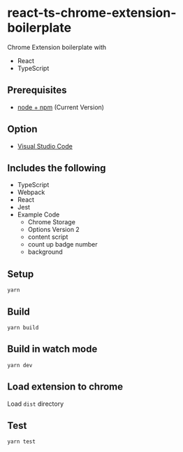 # react-ts-chrome-extension-boilerplate

Chrome Extension boilerplate with
- React
- TypeScript

## Prerequisites

* [node + npm](https://nodejs.org/) (Current Version)

## Option

* [Visual Studio Code](https://code.visualstudio.com/)

## Includes the following

* TypeScript
* Webpack
* React
* Jest
* Example Code
    * Chrome Storage
    * Options Version 2
    * content script
    * count up badge number
    * background

## Setup
```
yarn
```

## Build
```
yarn build
```

## Build in watch mode
```
yarn dev
```

## Load extension to chrome

Load `dist` directory

## Test
```
yarn test
```
